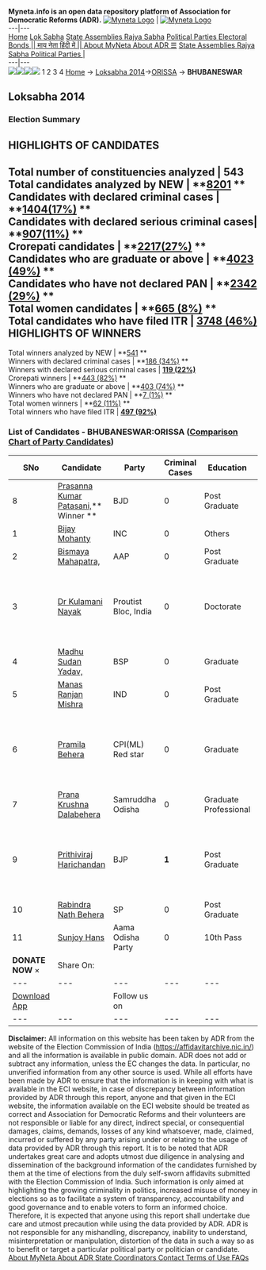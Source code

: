 **Myneta.info is an open data repository platform of Association for Democratic Reforms (ADR).**
[![Myneta Logo](https://www.myneta.info/lib/img/myneta-logo.png)](https://www.myneta.info/) | [![Myneta Logo](https://www.myneta.info/lib/img/adr-logo.png)](https://adrindia.org)  
---|---  
[Home](https://www.myneta.info/) [Lok Sabha](https://www.myneta.info/#ls "Lok Sabha") [ State Assemblies ](https://www.myneta.info/#sa "State Assemblies") [Rajya Sabha](https://www.myneta.info/#rs "Rajya Sabha") [Political Parties ](https://www.myneta.info/party "Political Parties") [ Electoral Bonds ](https://www.myneta.info/electoral_bonds "Electoral Bonds") [ || माय नेता हिंदी में || ](https://translate.google.co.in/translate?prev=hp&hl=en&js=y&u=www.myneta.info&sl=en&tl=hi&history_state0=) [ About MyNeta ](https://adrindia.org/content/about-myneta) [ About ADR ](https://adrindia.org/about-adr/who-we-are) [☰](javascript:void\(0\))
[ State Assemblies ](https://www.myneta.info/#sa "State Assemblies") [ Rajya Sabha ](https://www.myneta.info/#rs "Rajya Sabha") [ Political Parties ](https://www.myneta.info/party "Political Parties")
|   
---|---  
![](https://www.myneta.info/lib/img/banner/banner-1.png)![](https://www.myneta.info/lib/img/banner/banner-2.png)![](https://www.myneta.info/lib/img/banner/banner-3.png)![](https://www.myneta.info/lib/img/banner/banner-4.png)
1  2  3  4 
[Home](https://www.myneta.info/) → [Loksabha 2014](https://www.myneta.info/ls2014/)→[ORISSA](https://www.myneta.info/ls2014/index.php?action=show_constituencies&state_id=18) → **BHUBANESWAR**
### 
## Loksabha 2014
###  Election Summary 
HIGHLIGHTS OF CANDIDATES  
---  
Total number of constituencies analyzed |  543   
Total candidates analyzed by NEW | **[8201](https://www.myneta.info/ls2014/index.php?action=summary&subAction=candidates_analyzed&sort=candidate#summary) **  
Candidates with declared criminal cases | **[1404(17%)](https://www.myneta.info/ls2014/index.php?action=summary&subAction=crime&sort=candidate#summary) **  
Candidates with declared serious criminal cases| **[907(11%)](https://www.myneta.info/ls2014/index.php?action=summary&subAction=serious_crime&sort=candidate#summary) **  
Crorepati candidates | **[2217(27%)](https://www.myneta.info/ls2014/index.php?action=summary&subAction=crorepati&sort=candidate#summary) **  
Candidates who are graduate or above | **[4023 (49%)](https://www.myneta.info/ls2014/index.php?action=summary&subAction=education&sort=candidate#summary) **  
Candidates who have not declared PAN | **[2342 (29%)](https://www.myneta.info/ls2014/index.php?action=summary&subAction=without_pan&sort=candidate#summary) **  
Total women candidates | **[665 (8%)](https://www.myneta.info/ls2014/index.php?action=summary&subAction=women_candidate&sort=candidate#summary) **  
Total candidates who have filed ITR | [**3748 (46%)**](https://www.myneta.info/ls2014/index.php?action=summary&subAction=filed_itr&sort=candidate#summary)  
HIGHLIGHTS OF WINNERS  
---  
Total winners analyzed by NEW | **[541](https://www.myneta.info/ls2014/index.php?action=summary&subAction=winner_analyzed&sort=candidate#summary) **  
Winners with declared criminal cases | **[186 (34%)](https://www.myneta.info/ls2014/index.php?action=summary&subAction=winner_crime&sort=candidate#summary) **  
Winners with declared serious criminal cases | **[119 (22%)](https://www.myneta.info/ls2014/index.php?action=summary&subAction=winner_serious_crime&sort=candidate#summary)**  
Crorepati winners | **[443 (82%)](https://www.myneta.info/ls2014/index.php?action=summary&subAction=winner_crorepati&sort=candidate#summary) **  
Winners who are graduate or above | **[403 (74%)](https://www.myneta.info/ls2014/index.php?action=summary&subAction=winner_education&sort=candidate#summary) **  
Winners who have not declared PAN | **[7 (1%)](https://www.myneta.info/ls2014/index.php?action=summary&subAction=winner_without_pan&sort=candidate#summary) **  
Total women winners | **[62 (11%)](https://www.myneta.info/ls2014/index.php?action=summary&subAction=winner_women&sort=candidate#summary) **  
Total winners who have filed ITR | [**497 (92%)**](https://www.myneta.info/ls2014/index.php?action=summary&subAction=winner_filed_itr&sort=candidate#summary)  
### List of Candidates - BHUBANESWAR:ORISSA ([Comparison Chart of Party Candidates](https://www.myneta.info/ls2014/comparisonchart.php?constituency_id=237))
SNo | Candidate| Party| Criminal Cases| Education| Age| Total Assets| Liabilities  
---|---|---|---|---|---|---|---  
8  | [Prasanna Kumar Patasani,](https://www.myneta.info/ls2014/candidate.php?candidate_id=3710)** Winner ** | BJD | 0 | Post Graduate| 71 | Rs 1,35,57,443 ~ 1 Crore+ | Rs 95,90,067 ~ 95 Lacs+  
1  | [Bijay Mohanty](https://www.myneta.info/ls2014/candidate.php?candidate_id=3349) | INC | 0 | Others| 64 | Rs 1,73,67,991 ~ 1 Crore+ | Rs 0 ~   
2  | [Bismaya Mahapatra,](https://www.myneta.info/ls2014/candidate.php?candidate_id=3708) | AAP | 0 | Post Graduate| 48 | Rs 1,51,56,959 ~ 1 Crore+ | Rs 38,24,000 ~ 38 Lacs+  
3  | [Dr Kulamani Nayak](https://www.myneta.info/ls2014/candidate.php?candidate_id=3350) | Proutist Bloc, India | 0 | Doctorate| 65 | ![](https://myneta.info/image_v2.php?myneta_folder=ls2014&candidate_id=3350&col=ta) | ![](https://myneta.info/image_v2.php?myneta_folder=ls2014&candidate_id=3350&col=lia)  
4  | [Madhu Sudan Yadav,](https://www.myneta.info/ls2014/candidate.php?candidate_id=3709) | BSP | 0 | Graduate| 64 | Rs 20,50,000 ~ 20 Lacs+ | Rs 1,440 ~ 1 Thou+  
5  | [Manas Ranjan Mishra](https://www.myneta.info/ls2014/candidate.php?candidate_id=3352) | IND | 0 | Post Graduate| 41 | Rs 3,80,90,100 ~ 3 Crore+ | Rs 0 ~   
6  | [Pramila Behera](https://www.myneta.info/ls2014/candidate.php?candidate_id=3347) | CPI(ML) Red star | 0 | Graduate| 38 | ![](https://myneta.info/image_v2.php?myneta_folder=ls2014&candidate_id=3347&col=ta) | ![](https://myneta.info/image_v2.php?myneta_folder=ls2014&candidate_id=3347&col=lia)  
7  | [Prana Krushna Dalabehera](https://www.myneta.info/ls2014/candidate.php?candidate_id=3346) | Samruddha Odisha | 0 | Graduate Professional| 59 | Rs 27,90,039 ~ 27 Lacs+ | Rs 2,55,034 ~ 2 Lacs+  
9  | [Prithiviraj Harichandan](https://www.myneta.info/ls2014/candidate.php?candidate_id=3351) | BJP | **1** | Post Graduate| 46 | ![](https://myneta.info/image_v2.php?myneta_folder=ls2014&candidate_id=3351&col=ta) | ![](https://myneta.info/image_v2.php?myneta_folder=ls2014&candidate_id=3351&col=lia)  
10  | [Rabindra Nath Behera](https://www.myneta.info/ls2014/candidate.php?candidate_id=3353) | SP | 0 | Post Graduate| 50 | Rs 46,97,137 ~ 46 Lacs+ | Rs 17,14,853 ~ 17 Lacs+  
11  | [Sunjoy Hans](https://www.myneta.info/ls2014/candidate.php?candidate_id=3348) | Aama Odisha Party | 0 | 10th Pass| 50 | Rs 65,91,12,136 ~ 65 Crore+ | Rs 14,36,74,099 ~ 14 Crore+  
|  **DONATE NOW** × |  Share On:  | [](https://api.whatsapp.com/send?text=https%3A%2F%2Fmyneta.info%2Fpunjab2022%2Findex.php%3Faction%3Dshow_constituencies%26state_id%3D19) | [](https://www.facebook.com/sharer/sharer.php?u=https%3A%2F%2Fmyneta.info%2Fpunjab2022%2Findex.php%3Faction%3Dshow_constituencies%26state_id%3D19) | [](https://twitter.com/share?url=https%3A%2F%2Fmyneta.info%2Fpunjab2022%2Findex.php%3Faction%3Dshow_constituencies%26state_id%3D19)  
---|---|---|---|---  
| [ Download App ](https://play.google.com/store/apps/details?id=com.webrosoft.myneta1&pcampaignid=pcampaignidMKT-Other-global-all-co-prtnr-py-PartBadge-Mar2515-1) | [](https://play.google.com/store/apps/details?id=com.webrosoft.myneta1&pcampaignid=pcampaignidMKT-Other-global-all-co-prtnr-py-PartBadge-Mar2515-1) |  Follow us on  | [](https://www.facebook.com/adrindia.org/) | [](https://twitter.com/adrspeaks) | [](https://groups.google.com/g/national-election-watch?hl=en&pli=1) | [](https://www.instagram.com/adrspeaks/) | [](https://www.youtube.com/user/adrspeaks) | [](https://sharechat.com/profile/adrspeaks)  
---|---|---|---|---|---|---|---|---  
**Disclaimer:** All information on this website has been taken by ADR from the website of the Election Commission of India (https://affidavitarchive.nic.in/) and all the information is available in public domain. ADR does not add or subtract any information, unless the EC changes the data. In particular, no unverified information from any other source is used. While all efforts have been made by ADR to ensure that the information is in keeping with what is available in the ECI website, in case of discrepancy between information provided by ADR through this report, anyone and that given in the ECI website, the information available on the ECI website should be treated as correct and Association for Democratic Reforms and their volunteers are not responsible or liable for any direct, indirect special, or consequential damages, claims, demands, losses of any kind whatsoever, made, claimed, incurred or suffered by any party arising under or relating to the usage of data provided by ADR through this report. It is to be noted that ADR undertakes great care and adopts utmost due diligence in analysing and dissemination of the background information of the candidates furnished by them at the time of elections from the duly self-sworn affidavits submitted with the Election Commission of India. Such information is only aimed at highlighting the growing criminality in politics, increased misuse of money in elections so as to facilitate a system of transparency, accountability and good governance and to enable voters to form an informed choice. Therefore, it is expected that anyone using this report shall undertake due care and utmost precaution while using the data provided by ADR. ADR is not responsible for any mishandling, discrepancy, inability to understand, misinterpretation or manipulation, distortion of the data in such a way so as to benefit or target a particular political party or politician or candidate. 
[ About MyNeta ](https://adrindia.org/content/about-myneta) [ About ADR ](https://adrindia.org/about-adr/who-we-are) [ State Coordinators ](https://adrindia.org/about-adr/state-coordinators) [ Contact ](https://adrindia.org/contact-us) [ Terms of Use ](https://adrindia.org/content/adr-terms-use) [ FAQs ](https://adrindia.org/content/faqs)
